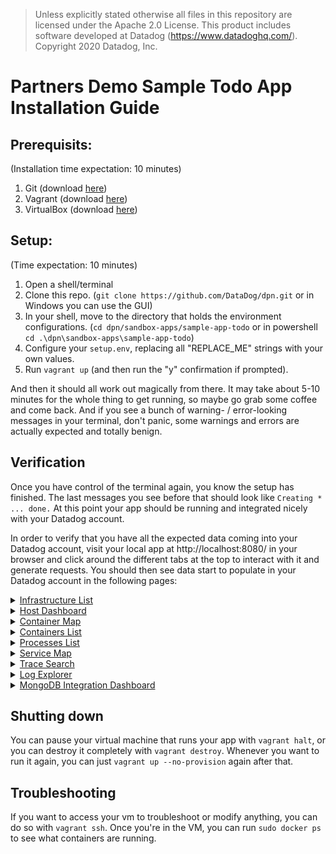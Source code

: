 
> Unless explicitly stated otherwise all files in this repository are licensed under the Apache 2.0 License.
> This product includes software developed at Datadog (https://www.datadoghq.com/). Copyright 2020 Datadog, Inc.

# Partners Demo Sample Todo App Installation Guide

## Prerequisits:

(Installation time expectation: 10 minutes)

1. Git (download [here](https://git-scm.com/downloads))
2. Vagrant (download [here](https://www.vagrantup.com/downloads.html))
3. VirtualBox (download [here](https://www.virtualbox.org/wiki/Downloads))

## Setup:

(Time expectation: 10 minutes)

1. Open a shell/terminal
2. Clone this repo. (`git clone https://github.com/DataDog/dpn.git` or in Windows you can use the GUI)
3. In your shell, move to the directory that holds the environment configurations. (`cd dpn/sandbox-apps/sample-app-todo` or in powershell `cd .\dpn\sandbox-apps\sample-app-todo`)
4. Configure your `setup.env`, replacing all "REPLACE_ME" strings with your own values.
5. Run `vagrant up` (and then run the "y" confirmation if prompted).

And then it should all work out magically from there. It may take about 5-10 minutes for the whole thing to get running, so maybe go grab some coffee and come back. And if you see a bunch of warning- / error-looking messages in your terminal, don't panic, some warnings and errors are actually expected and totally benign. 

## Verification

Once you have control of the terminal again, you know the setup has finished. The last messages you see before that should look like `Creating * ... done.` At this point your app should be running and integrated nicely with your Datadog account. 

In order to verify that you have all the expected data coming into your Datadog account, visit your local app at http://localhost:8080/ in your browser and click around the different tabs at the top to interact with it and generate requests. You should then see data start to populate in your Datadog account in the following pages:

<details>
  <summary><a href="https://app.datadoghq.com/infrastructure" target="_blank">Infrastructure List</a></summary>
  
  ![Infrastructure List](https://github.com/DataDog/dpn/blob/master/sandbox-apps/sample-app-todo/static/images/infrastructure_list.png)
</details>

<details>
  <summary><a href="https://app.datadoghq.com/dashboard/lists/preset/2" target="_blank">Host Dashboard</a></summary>
  
  ![Host Dashboard](https://github.com/DataDog/dpn/blob/master/sandbox-apps/sample-app-todo/static/images/host_dashboard.png)
</details>

<details>
  <summary><a href="https://app.datadoghq.com/infrastructure/map?node_type=container" target="_blank">Container Map</a></summary>
  
  ![Container Map](https://github.com/DataDog/dpn/blob/master/sandbox-apps/sample-app-todo/static/images/container_map.png)
</details>

<details>
  <summary><a href="https://app.datadoghq.com/containers" target="_blank">Containers List</a></summary>
  
  ![Container List](https://github.com/DataDog/dpn/blob/master/sandbox-apps/sample-app-todo/static/images/container_list.png)
</details>

<details>
  <summary><a href="https://app.datadoghq.com/process" target="_blank">Processes List</a></summary>
  
  ![Process List](https://github.com/DataDog/dpn/blob/master/sandbox-apps/sample-app-todo/static/images/process_list.png)
</details>

<details>
  <summary><a href="https://app.datadoghq.com/apm/map?env=dpn-sandbox" target="_blank">Service Map</a></summary>
  
  (make sure to scope to the `env:dpn-sandbox`)

  ![Service Map](https://github.com/DataDog/dpn/blob/master/sandbox-apps/sample-app-todo/static/images/service_map.png)
</details>

<details>
  <summary><a href="https://app.datadoghq.com/apm/traces?env=dpn-sandbox" target="_blank">Trace Search</a></summary>
  
  (make sure to scope to the `env:dpn-sandbox`)

  ![Trace Search](https://github.com/DataDog/dpn/blob/master/sandbox-apps/sample-app-todo/static/images/trace_search.png)
</details>

<details>
  <summary><a href="https://app.datadoghq.com/logs" target="_blank">Log Explorer</a></summary>

  (you may have to click through the "getting started" flow before you see the logs)
  
  ![Log Explorer](https://github.com/DataDog/dpn/blob/master/sandbox-apps/sample-app-todo/static/images/log_explorer.png)
</details>

<details>
  <summary><a href="https://app.datadoghq.com/screen/integration/13/mongodb---overview" target="_blank">MongoDB Integration Dashboard</a></summary>

  ![Mongo Dashboard](https://github.com/DataDog/dpn/blob/master/sandbox-apps/sample-app-todo/static/images/mongo_dashboard.png)
</details>


## Shutting down

You can pause your virtual machine that runs your app with `vagrant halt`, or you can destroy it completely with `vagrant destroy`. Whenever you want to run it again, you can just `vagrant up --no-provision` again after that.

## Troubleshooting

If you want to access your vm to troubleshoot or modify anything, you can do so with `vagrant ssh`. Once you're in the VM, you can run `sudo docker ps` to see what containers are running.